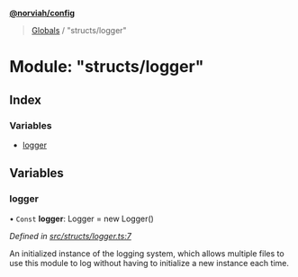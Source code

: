 **[@norviah/config](../README.md)**

> [Globals](../globals.md) / "structs/logger"

# Module: "structs/logger"

## Index

### Variables

* [logger](_structs_logger_.md#logger)

## Variables

### logger

• `Const` **logger**: Logger = new Logger()

*Defined in [src/structs/logger.ts:7](https://github.com/Norviah/config/blob/d9b32fc/src/structs/logger.ts#L7)*

An initialized instance of the logging system, which allows multiple files to
use this module to log without having to initialize a new instance each time.
